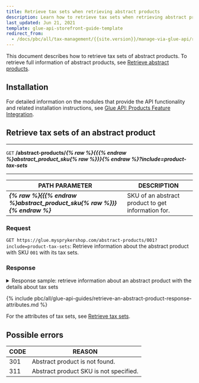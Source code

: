 ```yaml
---
title: Retrieve tax sets when retrieving abstract products
description: Learn how to retrieve tax sets when retrieving abstract products using Glue API.
last_updated: Jun 21, 2021
template: glue-api-storefront-guide-template
redirect_from:
  - /docs/pbc/all/tax-management/{{site.version}}/manage-via-glue-api/retrieve-tax-sets-when-retrieving-abstract-products.html
---
```


This document describes how to retrieve tax sets of abstract products. To retrieve full information of abstract products, see [Retrieve abstract products](/docs/pbc/all/product-information-management/{{site.version}}/manage-using-glue-api/abstract-products/glue-api-retrieve-abstract-products.html).

## Installation

For detailed information on the modules that provide the API functionality and related installation instructions, see [Glue API: Products Feature Integration](/docs/pbc/all/product-information-management/{{site.version}}/install-and-upgrade/install-glue-api/install-the-product-glue-api.html).

## Retrieve tax sets of an abstract product

---
`GET` **/abstract-products/*{% raw %}{{{% endraw %}abstract_product_sku{% raw %}}}{% endraw %}?include=product-tax-sets***

---


| PATH PARAMETER | DESCRIPTION |
| --- | --- |
| ***{% raw %}{{{% endraw %}abstract_product_sku{% raw %}}}{% endraw %}*** | SKU of an abstract product to get information for. |

### Request


`GET https://glue.mysprykershop.com/abstract-products/001?include=product-tax-sets`:  Retrieve information about the abstract product with SKU `001` with its tax sets.



### Response




<details>
<summary markdown='span'>Response sample: retrieve information about an abstract product with the details about tax sets</summary>

```json
{
    "data": {
        "type": "abstract-products",
        "id": "001",
        "attributes": {
            "sku": "001"
        },
        "links": {
            "self": "https://glue.mysprykershop.com/abstract-products/001?include=product-tax-sets"
        },
        "relationships": {
            "product-tax-sets": {
                "data": [
                    {
                        "type": "product-tax-sets",
                        "id": "0e93b0d4-6d83-5fc1-ac1d-d6ae11690406"
                    }
                ]
            }
        }
    },
    "included": [
        {
            "type": "product-tax-sets",
            "id": "0e93b0d4-6d83-5fc1-ac1d-d6ae11690406",
            "attributes": {
                "name": "Entertainment Electronics",
                "restTaxRates": [
                    {
                        "name": "Austria Standard",
                        "rate": "20.00",
                        "country": "AT"
                    },
                    {
                        "name": "Belgium Standard",
                        "rate": "21.00",
                        "country": "BE"
                    },
                    {
                        "name": "Denmark Standard",
                        "rate": "25.00",
                        "country": "DK"
                    },
                    {
                        "name": "France Standard",
                        "rate": "20.00",
                        "country": "FR"
                    },
                    {
                        "name": "Germany Standard",
                        "rate": "19.00",
                        "country": "DE"
                    }
                ]
            },
            "links": {
                "self": "https://glue.mysprykershop.com/abstract-products/001/product-tax-sets"
            }
        }
    ]
}
```
</details>

{% include pbc/all/glue-api-guides/retrieve-an-abstract-product-response-attributes.md %} <!-- To edit, see /_includes/pbc/all/glue-api-guides/retrieve-an-abstract-product-response-attributes.md -->

For the attributes of tax sets, see [Retrieve tax sets](/docs/pbc/all/tax-management/{{site.version}}/manage-via-glue-api/retrieve-tax-sets.html#tax-sets-response-attributes).

## Possible errors

| CODE | REASON |
|-|-|
| 301 | Abstract product is not found. |
| 311 | Abstract product SKU is not specified. |
